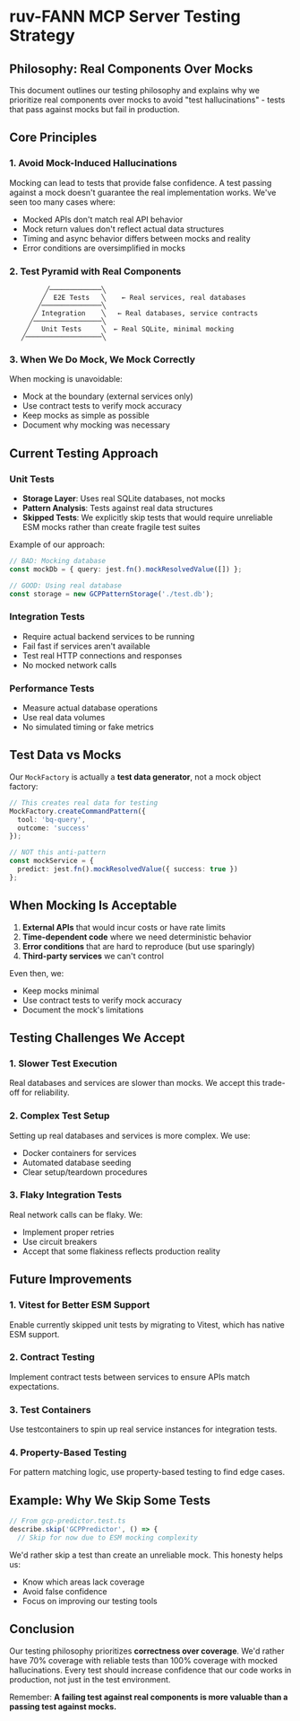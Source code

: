 # ruv-FANN MCP Server Testing Strategy

## Philosophy: Real Components Over Mocks

This document outlines our testing philosophy and explains why we prioritize real components over mocks to avoid "test hallucinations" - tests that pass against mocks but fail in production.

## Core Principles

### 1. **Avoid Mock-Induced Hallucinations**
Mocking can lead to tests that provide false confidence. A test passing against a mock doesn't guarantee the real implementation works. We've seen too many cases where:
- Mocked APIs don't match real API behavior
- Mock return values don't reflect actual data structures
- Timing and async behavior differs between mocks and reality
- Error conditions are oversimplified in mocks

### 2. **Test Pyramid with Real Components**

```
         ╱─────────────╲
        ╱  E2E Tests   ╲    ← Real services, real databases
       ╱───────────────╲
      ╱ Integration    ╲   ← Real databases, service contracts
     ╱─────────────────╲
    ╱   Unit Tests     ╲  ← Real SQLite, minimal mocking
   ╱───────────────────╲
```

### 3. **When We Do Mock, We Mock Correctly**
When mocking is unavoidable:
- Mock at the boundary (external services only)
- Use contract tests to verify mock accuracy
- Keep mocks as simple as possible
- Document why mocking was necessary

## Current Testing Approach

### Unit Tests
- **Storage Layer**: Uses real SQLite databases, not mocks
- **Pattern Analysis**: Tests against real data structures
- **Skipped Tests**: We explicitly skip tests that would require unreliable ESM mocks rather than create fragile test suites

Example of our approach:
```typescript
// BAD: Mocking database
const mockDb = { query: jest.fn().mockResolvedValue([]) };

// GOOD: Using real database
const storage = new GCPPatternStorage('./test.db');
```

### Integration Tests
- Require actual backend services to be running
- Fail fast if services aren't available
- Test real HTTP connections and responses
- No mocked network calls

### Performance Tests
- Measure actual database operations
- Use real data volumes
- No simulated timing or fake metrics

## Test Data vs Mocks

Our `MockFactory` is actually a **test data generator**, not a mock object factory:

```typescript
// This creates real data for testing
MockFactory.createCommandPattern({
  tool: 'bq-query',
  outcome: 'success'
});

// NOT this anti-pattern
const mockService = {
  predict: jest.fn().mockResolvedValue({ success: true })
};
```

## When Mocking Is Acceptable

1. **External APIs** that would incur costs or have rate limits
2. **Time-dependent code** where we need deterministic behavior
3. **Error conditions** that are hard to reproduce (but use sparingly)
4. **Third-party services** we can't control

Even then, we:
- Keep mocks minimal
- Use contract tests to verify mock accuracy
- Document the mock's limitations

## Testing Challenges We Accept

### 1. **Slower Test Execution**
Real databases and services are slower than mocks. We accept this trade-off for reliability.

### 2. **Complex Test Setup**
Setting up real databases and services is more complex. We use:
- Docker containers for services
- Automated database seeding
- Clear setup/teardown procedures

### 3. **Flaky Integration Tests**
Real network calls can be flaky. We:
- Implement proper retries
- Use circuit breakers
- Accept that some flakiness reflects production reality

## Future Improvements

### 1. **Vitest for Better ESM Support**
Enable currently skipped unit tests by migrating to Vitest, which has native ESM support.

### 2. **Contract Testing**
Implement contract tests between services to ensure APIs match expectations.

### 3. **Test Containers**
Use testcontainers to spin up real service instances for integration tests.

### 4. **Property-Based Testing**
For pattern matching logic, use property-based testing to find edge cases.

## Example: Why We Skip Some Tests

```typescript
// From gcp-predictor.test.ts
describe.skip('GCPPredictor', () => {  
  // Skip for now due to ESM mocking complexity
```

We'd rather skip a test than create an unreliable mock. This honesty helps us:
- Know which areas lack coverage
- Avoid false confidence
- Focus on improving our testing tools

## Conclusion

Our testing philosophy prioritizes **correctness over coverage**. We'd rather have 70% coverage with reliable tests than 100% coverage with mocked hallucinations. Every test should increase confidence that our code works in production, not just in the test environment.

Remember: **A failing test against real components is more valuable than a passing test against mocks.**